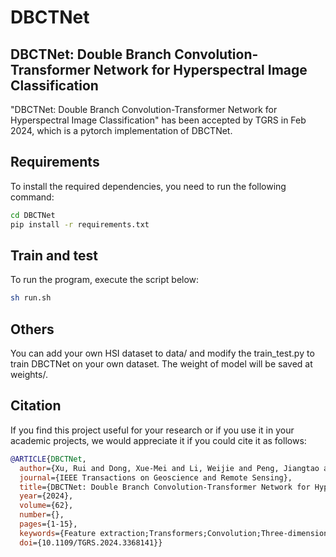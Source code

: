 # DBCTNet
## DBCTNet: Double Branch Convolution-Transformer Network for Hyperspectral Image Classification
"DBCTNet: Double Branch Convolution-Transformer Network for Hyperspectral Image Classification" has been accepted by TGRS in Feb 2024, which is a pytorch implementation of DBCTNet.

## Requirements
To install the required dependencies, you need to run the following command:
``` bash
cd DBCTNet
pip install -r requirements.txt
```
## Train and test
To run the program, execute the script below:
```bash
sh run.sh
```
## Others
You can add your own HSI dataset to data/ and modify the train_test.py to train DBCTNet on your own dataset. The weight of model will be saved at weights/. 

## Citation
If you find this project useful for your research or if you use it in your academic projects, we would appreciate it if you could cite it as follows:

```bibtex
@ARTICLE{DBCTNet,
  author={Xu, Rui and Dong, Xue-Mei and Li, Weijie and Peng, Jiangtao and Sun, Weiwei and Xu, Yi},
  journal={IEEE Transactions on Geoscience and Remote Sensing}, 
  title={DBCTNet: Double Branch Convolution-Transformer Network for Hyperspectral Image Classification}, 
  year={2024},
  volume={62},
  number={},
  pages={1-15},
  keywords={Feature extraction;Transformers;Convolution;Three-dimensional displays;Convolutional neural networks;Kernel;Standards;Convolutional neural networks (CNNs);hyperspectral image (HIS) classification;multiscale;Transformer},
  doi={10.1109/TGRS.2024.3368141}}


